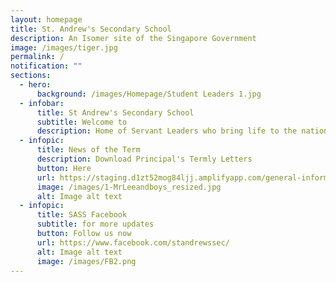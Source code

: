 ```yaml
---
layout: homepage
title: St. Andrew's Secondary School
description: An Isomer site of the Singapore Government
image: /images/tiger.jpg
permalink: /
notification: ""
sections:
  - hero:
      background: /images/Homepage/Student Leaders 1.jpg
  - infobar:
      title: St Andrew's Secondary School
      subtitle: Welcome to
      description: Home of Servant Leaders who bring life to the nations
  - infopic:
      title: News of the Term
      description: Download Principal's Termly Letters
      button: Here
      url: https://staging.d1zt52mog84ljj.amplifyapp.com/general-information/For-Parents/
      image: /images/1-MrLeeandboys_resized.jpg
      alt: Image alt text
  - infopic:
      title: SASS Facebook
      subtitle: for more updates
      button: Follow us now
      url: https://www.facebook.com/standrewssec/
      alt: Image alt text
      image: /images/FB2.png
---
```

